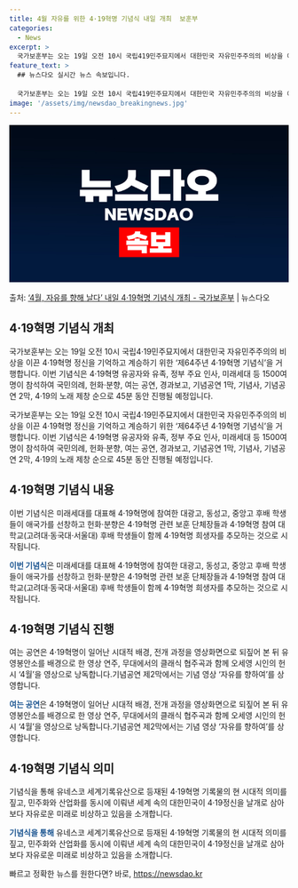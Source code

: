 ```yaml
---
title: 4월 자유를 위한 4·19혁명 기념식 내일 개최  보훈부
categories:
  - News
excerpt: >
  국가보훈부는 오는 19일 오전 10시 국립419민주묘지에서 대한민국 자유민주주의의 비상을 이끈 419혁명 정…
feature_text: >
  ## 뉴스다오 실시간 뉴스 속보입니다.

  국가보훈부는 오는 19일 오전 10시 국립419민주묘지에서 대한민국 자유민주주의의 비상을 이끈 419혁명 정…
image: '/assets/img/newsdao_breakingnews.jpg'
---
```


![뉴스다오 속보](/assets/img/newsdao_breakingnews.jpg)

<p>출처: <a href="https://newsdao.kr/3620" rel="dofollow">‘4월, 자유를 향해 날다’ 내일 4·19혁명 기념식 개최 - 국가보훈부</a> | 뉴스다오</p>

<h2 data-ke-size="size26">4·19혁명 기념식 개최</h2>
국가보훈부는 오는 19일 오전 10시 국립4·19민주묘지에서 대한민국 자유민주주의의 비상을 이끈 4·19혁명 정신을 기억하고 계승하기 위한 ‘제64주년 4·19혁명 기념식’을 거행합니다. 이번 기념식은 4·19혁명 유공자와 유족, 정부 주요 인사, 미래세대 등 1500여 명이 참석하여 국민의례, 헌화·분향, 여는 공연, 경과보고, 기념공연 1막, 기념사, 기념공연 2막, 4·19의 노래 제창 순으로 45분 동안 진행될 예정입니다.

<p data-ke-size="size16">국가보훈부는 오는 19일 오전 10시 국립4·19민주묘지에서 대한민국 자유민주주의의 비상을 이끈 4·19혁명 정신을 기억하고 계승하기 위한 ‘제64주년 4·19혁명 기념식’을 거행합니다. 이번 기념식은 4·19혁명 유공자와 유족, 정부 주요 인사, 미래세대 등 1500여 명이 참석하여 국민의례, 헌화·분향, 여는 공연, 경과보고, 기념공연 1막, 기념사, 기념공연 2막, 4·19의 노래 제창 순으로 45분 동안 진행될 예정입니다.</p>

<h2 data-ke-size="size24">4·19혁명 기념식 내용</h2>
이번 기념식은 미래세대를 대표해 4·19혁명에 참여한 대광고, 동성고, 중앙고 후배 학생들이 애국가를 선창하고 헌화·분향은 4·19혁명 관련 보훈 단체장들과 4·19혁명 참여 대학교(고려대·동국대·서울대) 후배 학생들이 함께 4·19혁명 희생자를 추모하는 것으로 시작됩니다.

<p data-ke-size="size16"><b><span style="color: #1a5490;">이번 기념식</span></b>은 미래세대를 대표해 4·19혁명에 참여한 대광고, 동성고, 중앙고 후배 학생들이 애국가를 선창하고 헌화·분향은 4·19혁명 관련 보훈 단체장들과 4·19혁명 참여 대학교(고려대·동국대·서울대) 후배 학생들이 함께 4·19혁명 희생자를 추모하는 것으로 시작됩니다.</p>

<h2 data-ke-size="size24">4·19혁명 기념식 진행</h2>
여는 공연은 4·19혁명이 일어난 시대적 배경, 전개 과정을 영상화면으로 되짚어 본 뒤 유영봉안소를 배경으로 한 영상 연주, 무대에서의 클래식 협주곡과 함께 오세영 시인의 헌시 ‘4월’을 영상으로 낭독합니다.기념공연 제2막에서는 기념 영상 ‘자유를 향하여’를 상영합니다.

<p data-ke-size="size16"><b><span style="color: #1a5490;">여는 공연</span></b>은 4·19혁명이 일어난 시대적 배경, 전개 과정을 영상화면으로 되짚어 본 뒤 유영봉안소를 배경으로 한 영상 연주, 무대에서의 클래식 협주곡과 함께 오세영 시인의 헌시 ‘4월’을 영상으로 낭독합니다.기념공연 제2막에서는 기념 영상 ‘자유를 향하여’를 상영합니다.</p>

<h2 data-ke-size="size24">4·19혁명 기념식 의미</h2>
기념식을 통해 유네스코 세계기록유산으로 등재된 4·19혁명 기록물의 현 시대적 의미를 짚고, 민주화와 산업화를 동시에 이뤄낸 세계 속의 대한민국이 4·19정신을 날개로 삼아 보다 자유로운 미래로 비상하고 있음을 소개합니다.

<p data-ke-size="size16"><b><span style="color: #1a5490;">기념식을 통해</span></b> 유네스코 세계기록유산으로 등재된 4·19혁명 기록물의 현 시대적 의미를 짚고, 민주화와 산업화를 동시에 이뤄낸 세계 속의 대한민국이 4·19정신을 날개로 삼아 보다 자유로운 미래로 비상하고 있음을 소개합니다.</p>
 

빠르고 정확한 뉴스를 원한다면? 바로, <a href="https://newsdao.kr" rel="dofollow">https://newsdao.kr</a>


